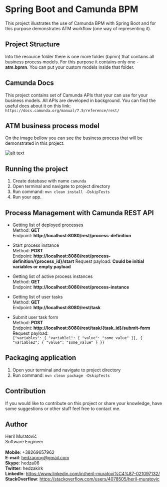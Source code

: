 # Spring Boot and Camunda BPM

This project illustrates the use of Camunda BPM with Spring Boot and for this purpose
demonstrates ATM workflow (one way of representing it). 


## Project Structure

Into the resource folder there is one more folder (bpmn) that contains all business process
models. For this purpose it contains only one - **atm.bpmn**. You can put your custom models inside
that folder.


## Camunda Docs

This project contains set of Camunda APIs that your can use for your business models. All APIs 
are developed in background. You can find the useful docs about it on this link: 
```https://docs.camunda.org/manual/7.5/reference/rest/```


## ATM business process model

On the image bellow you can see the business process that will be demonstrated 
in this project.

![alt text](http://url/to/img.png)


## Running the project

1. Create database with name ``camunda``
2. Open terminal and navigate to project directory
3. Run command: ```mvn clean install -DskipTests```
4. Run your app. 


## Process Management with Camunda REST API

- Getting list of deployed processes  
Method: **GET**    
Endpoint: **http://localhost:8080/rest/process-definition**  

- Start process instance  
Method: **POST**  
Endpoint: **http://localhost:8080/rest/process-definition/{process_id}/start**
Request payload: **Could be initial variables or empty payload**  

- Getting list of active process instances  
Method: **GET**  
Endpoint: **http://localhost:8080/rest/process-instance**  

- Getting list of user tasks  
Method: **GET**  
Endpoint: **http://localhost:8080/rest/task**  

- Submit user task form  
Method: **POST**  
Endpoint: **http://localhost:8080/rest/task/{task_id}/submit-form**  
Request payload:  
```{"variables": { "variable1": { "value": "some_value" }}, { "variable2": { "value": "some_value" } }}```


## Packaging application

1. Open your terminal and navigate to project directory
2. Run command: ```mvn clean package -DskipTests``` 


## Contribution  

If you would like to contribute on this project or share your knowledge, have some suggestions or 
other stuff feel free to contact me.


## Author

Heril Muratović  
Software Engineer  
<br>
**Mobile**: +38269657962  
**E-mail**: hedzaprog@gmail.com  
**Skype**: hedza06  
**Twitter**: hedzakirk  
**LinkedIn**: https://www.linkedin.com/in/heril-muratovi%C4%87-021097132/  
**StackOverflow**: https://stackoverflow.com/users/4078505/heril-muratovic